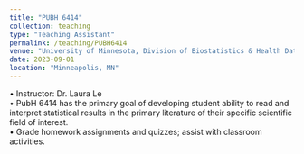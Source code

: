```yaml
---
title: "PUBH 6414"
collection: teaching
type: "Teaching Assistant"
permalink: /teaching/PUBH6414
venue: "University of Minnesota, Division of Biostatistics & Health Data Science"
date: 2023-09-01
location: "Minneapolis, MN"
---
```


• Instructor: Dr. Laura Le \
• PubH 6414 has the primary goal of developing student ability to read and interpret statistical results in the primary literature of their specific scientific field of interest. \
• Grade homework assignments and quizzes; assist with classroom activities.
